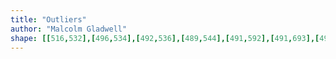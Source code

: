 ```yaml
---
title: "Outliers"
author: "Malcolm Gladwell"
shape: [[516,532],[496,534],[492,536],[489,544],[491,592],[491,693],[493,733],[495,943],[498,1055],[499,1223],[502,1337],[501,1381],[504,1388],[508,1390],[587,1390],[594,1388],[598,1384],[600,1377],[598,1213],[599,1168],[597,1104],[597,943],[594,829],[595,555],[593,542],[589,537],[581,534],[559,532]]
---
```

